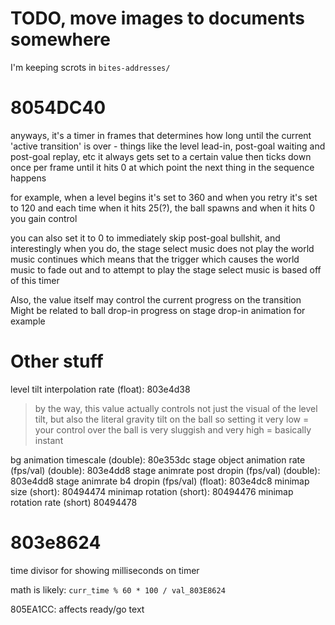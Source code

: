 # TODO, move images to documents somewhere

I'm keeping scrots in `bites-addresses/`

# 8054DC40

anyways, it's a timer in frames that determines how long until the current 'active transition' is over - things like the level lead-in, post-goal waiting and post-goal replay, etc
it always gets set to a certain value then ticks down once per frame until it hits 0 at which point the next thing in the sequence happens

for example, when a level begins it's set to 360 and when you retry it's set to 120
and each time when it hits 25(?), the ball spawns
and when it hits 0 you gain control

you can also set it to 0 to immediately skip post-goal bullshit, and interestingly when you do, the stage select music does not play
the world music continues
which means that the trigger which causes the world music to fade out and to attempt to play the stage select music is based off of this timer

Also, the value itself may control the current progress on the transition
  Might be related to ball drop-in progress on stage drop-in animation for example

# Other stuff

level tilt interpolation rate (float): 803e4d38

> by the way, this value actually controls not just the visual of the level tilt, but also the literal gravity tilt on the ball
> so setting it very low = your control over the ball is very sluggish
> and very high = basically instant

bg animation timescale (double): 80e353dc
stage object animation rate (fps/val) (double): 803e4dd8
stage animrate post dropin (fps/val) (double): 803e4dd8
stage animrate b4 dropin (fps/val) (float): 803e4dc8
minimap size (short): 80494474
minimap rotation (short): 80494476
minimap rotation rate (short) 80494478

# 803e8624

time divisor for showing milliseconds on timer

math is likely: `curr_time % 60 * 100 / val_803E8624`

805EA1CC: affects ready/go text 
